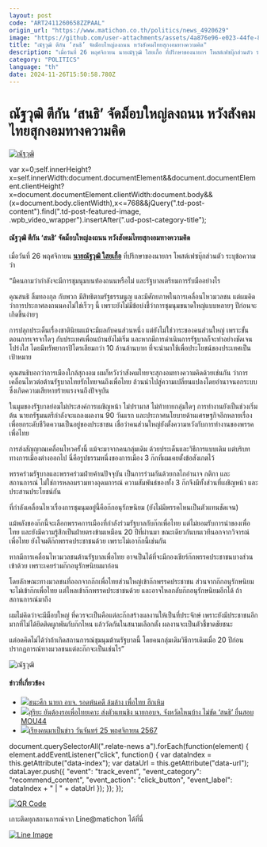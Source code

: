 ```yaml
---
layout: post
code: "ART2411260658ZZPAAL"
origin_url: "https://www.matichon.co.th/politics/news_4920629"
image: "https://github.com/user-attachments/assets/4a876e96-e023-44fe-8cce-f97513f56bbd"
title: "ณัฐวุฒิ ตีกัน ‘สนธิ’ จัดม็อบใหญ่ลงถนน หวังสังคมไทยสุกงอมทางความคิด"
description: "เมื่อวันที่ 26 พฤศจิกายน นายณัฐวุฒิ ใสยเกื้อ ที่ปรึกษาของนายกฯ โพสต์เฟซบุ๊กส่วนตัว ระบุข้อความว่า"
category: "POLITICS"
language: "th"
date: 2024-11-26T15:50:58.780Z
---
```


# ณัฐวุฒิ ตีกัน ‘สนธิ’ จัดม็อบใหญ่ลงถนน หวังสังคมไทยสุกงอมทางความคิด

[![ณัฐวุฒิ](https://www.matichon.co.th/wp-content/uploads/2024/11/teegun1.jpg "teegun1")](https://www.matichon.co.th/wp-content/uploads/2024/11/teegun1.jpg)

var x=0;self.innerHeight?x=self.innerWidth:document.documentElement&&document.documentElement.clientHeight?x=document.documentElement.clientWidth:document.body&&(x=document.body.clientWidth),x<=768&&jQuery(".td-post-content").find(".td-post-featured-image, .wpb\_video\_wrapper").insertAfter(".ud-post-category-title");

#### **ณัฐวุฒิ ตีกัน ‘สนธิ’ จัดม็อบใหญ่ลงถนน หวังสังคมไทยสุกงอมทางความคิด**

เมื่อวันที่ 26 พฤศจิกายน [**นายณัฐวุฒิ ใสยเกื้อ**](https://www.facebook.com/photo/?fbid=1121293419352254&set=a.274390314042573) ที่ปรึกษาของนายกฯ โพสต์เฟซบุ๊กส่วนตัว ระบุข้อความว่า

“มีคนถามว่ากำลังจะมีการชุมนุมบนท้องถนนหรือไม่ และรัฐบาลเตรียมการรับมืออย่างไร

คุณสนธิ ลิ้มทองกุล กับพวก มีสิทธิตามรัฐธรรมนูญ และมีศักยภาพในการเคลื่อนไหวมวลชน แต่ผมคิดว่าการประกาศลงถนนคงไม่ใช่เร็วๆ นี้ เพราะยังไม่มีข้อบ่งชี้ว่าการชุมนุมขนาดใหญ่แบบหลายๆ ปีก่อนจะเกิดขึ้นง่ายๆ

การปลุกประเด็นเรื่องชาตินิยมแม้จะมีผลกับคนส่วนหนึ่ง แต่ยังไม่ใช่วาระของคนส่วนใหญ่ เพราะขั้นตอนการเจรจาใดๆ กับประเทศเพื่อนบ้านยังไม่เริ่ม และหากมีการดำเนินการรัฐบาลก็จะทำอย่างชัดเจนโปร่งใส โดยมีทรัพยากรปิโตรเลียมกว่า 10 ล้านล้านบาท ที่จะนำมาใช้เพื่อประโยชน์ของประเทศเป็นเป้าหมาย

คุณสนธิบอกว่าการเมืองใกล้สุกงอม ผมก็หวังว่าสังคมไทยจะสุกงอมทางความคิดด้วยเช่นกัน ว่าการเคลื่อนไหวต่อต้านรัฐบาลไทยรักไทยจนถึงเพื่อไทย ล้วนนำไปสู่ความเปลี่ยนแปลงโดยอำนาจนอกระบบ ซึ่งเกิดความเสียหายร้ายแรงจนถึงปัจจุบัน

ในมุมของรัฐบาลย่อมไม่ประสงค์การเผชิญหน้า ไม่ปรามาส ไม่ท้าทายกลุ่มใดๆ การทำงานยังเป็นช่วงเริ่มต้น นายกรัฐมนตรีกำลังจะแถลงผลงาน 90 วันแรก และประกาศนโยบายด้านเศรษฐกิจอีกหลายเรื่องเพื่อยกระดับชีวิตความเป็นอยู่ของประชาชน เชื่อว่าคนส่วนใหญ่ยังตั้งความหวังกับการทำงานของพรรคเพื่อไทย

การส่งสัญญาณเคลื่อนไหวครั้งนี้ แม้จะมาจากคนกลุ่มเดิม ด้วยประเด็นและวิธีการแบบเดิม แต่บริบททางการเมืองต่างออกไป นี่คือรูปธรรมหนึ่งของการเมือง 3 ก๊กที่ผมเคยตั้งข้อสังเกตไว้

พรรคร่วมรัฐบาลและพรรคร่วมฝ่ายค้านปัจจุบัน เป็นการร่วมกันด้วยกลไกอำนาจ กติกา และสถานการณ์ ไม่ใช่การหลอมรวมทางอุดมการณ์ ความสัมพันธ์ของทั้ง 3 ก๊กจึงมีทั้งส่วนที่เผชิญหน้า และประสานประโยชน์กัน

ที่กำลังเคลื่อนไหวเรื่องการชุมนุมอยู่นี้คือก๊กอนุรักษนิยม (ยังไม่มีพรรคไหนเป็นตัวแทนชัดเจน)

แม้พลังของก๊กนี้จะเลือกพรรคการเมืองที่กำลังร่วมรัฐบาลกับก๊กเพื่อไทย แต่ไม่ยอมรับการนำของเพื่อไทย และยังมีความรู้สึกเป็นฝ่ายตรงข้ามเหมือน 20 ปีที่ผ่านมา ขณะเดียวกันบนเวทีนอกจากวิจารณ์เพื่อไทย ยังโจมตีก๊กพรรคประชาชนด้วย เพราะไม่เอาก๊กนี้เช่นกัน

หากมีการเคลื่อนไหวมวลชนต้านรัฐบาลเพื่อไทย อาจเป็นได้ที่จะมีกองเชียร์ก๊กพรรคประชาชนบางส่วนเข้าด้วย เพราะเคยร่วมก๊กอนุรักษนิยมมาก่อน

โดยลักษณะทางมวลชนที่ออกจากก๊กเพื่อไทยส่วนใหญ่เข้าก๊กพรรคประชาชน ส่วนจากก๊กอนุรักษนิยมจะไม่เข้าก๊กเพื่อไทย แต่ไหลเข้าก๊กพรรคประชาชนด้วย และอาจไหลกลับก๊กอนุรักษนิยมอีกได้ ถ้าสถานการณ์มาถึง

ผมไม่คิดว่าจะมีม็อบใหญ่ ที่ควรจะเป็นคือแต่ละก๊กสร้างผลงานให้เป็นที่ประจักษ์ เพราะยังมีประชาชนอีกมากที่ไม่ได้ยึดติดผูกพันกับก๊กไหน แล้ววัดกันในสนามเลือกตั้ง ผลงานจะเป็นตัวชี้ขาดชัยชนะ

แต่อดคิดไม่ได้ว่าถ้าเกิดสถานการณ์ชุมนุมต้านรัฐบาลนี้ โดยคนกลุ่มเดิมวิธีการเดิมเมื่อ 20 ปีก่อนปรากฏการณ์ทางมวลชนแต่ละก๊กจะเป็นเช่นไร”

![ณัฐวุฒิ](https://www.matichon.co.th/wp-content/uploads/2024/11/468301176_1121293422685587_8077185157543574236_n.jpg)

#### ข่าวที่เกี่ยวข้อง

*   [![](https://www.matichon.co.th/wp-content/uploads/2024/11/Online-234.jpg)ชนะศึก นายก อบจ. รอดพ้นคดี ล้มล้าง เพื่อไทย ฮึกเหิม](https://www.matichon.co.th/article/column-page-3/news_4919911)
*   [![](https://www.matichon.co.th/wp-content/uploads/2024/11/roar1-1.jpg)สุริยะ ยันต้องรอเพื่อไทยเคาะ ส่งตัวแทนชิง นายกอบจ. จังหวัดไหนบ้าง ไม่ขัด ‘สนธิ’ ยื่นสอบ MOU44](https://www.matichon.co.th/politics/news_4920505)
*   [![](https://www.matichon.co.th/wp-content/uploads/2024/11/ร่วมยินดี.jpg)เรียงคนมาเป็นข่าว วันจันทร์ 25 พฤศจิกายน 2567](https://www.matichon.co.th/politics/news_4916176)

document.querySelectorAll(".relate-news a").forEach(function(element) { element.addEventListener("click", function() { var dataIndex = this.getAttribute("data-index"); var dataUrl = this.getAttribute("data-url"); dataLayer.push({ "event": "track\_event", "event\_category": "recommend\_content", "event\_action": "click\_button", "event\_label": dataIndex + " | " + dataUrl }); }); });

[![QR Code](https://www.matichon.co.th/wp-content/uploads/2023/07/wob1371z.jpg)](https://lin.ee/ht0nDxX)

เกาะติดทุกสถานการณ์จาก Line@matichon ได้ที่นี่

[![Line Image](https://www.matichon.co.th/wp-content/uploads/2023/07/th.png)](https://lin.ee/ht0nDxX)